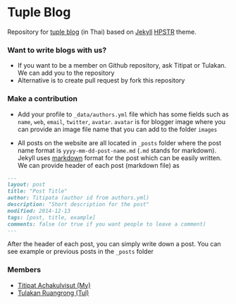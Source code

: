 # Tuple Blog

Repository for [tuple blog](http://tupleblog.github.io) (in Thai) based on [Jekyll](http://jekyllrb.com/) [HPSTR](https://github.com/mmistakes/hpstr-jekyll-theme) theme.

### Want to write blogs with us?

- If you want to be a member on Github repository, ask Titipat or Tulakan. We can add you to the repository
- Alternative is to create pull request by fork this repository

### Make a contribution

- Add your profile to `_data/authors.yml` file which has some fields such as `name`, `web`, `email`, `twitter`, `avatar`. `avatar` is for blogger image where you can provide an image file name that you can add to the folder `images`

- All posts on the website are all located in `_posts` folder where the post name format is `yyyy-mm-dd-post-name.md` (`.md` stands for markdown). Jekyll uses [markdown](https://guides.github.com/features/mastering-markdown/) format for the post which can be easily written. We can provide header of each post (markdown file) as

```markdown
---
layout: post
title: "Post Title"
author: Titipata (author id from authors.yml)
description: "Short description for the post"
modified: 2014-12-13
tags: [post, title, example]
comments: false (or true if you want people to leave a comment)
---
```

After the header of each post, you can simply write down a post. You can see example or previous posts in the `_posts` folder

### Members
- [Titipat Achakulvisut (My)](http://titipata.github.io)
- [Tulakan Ruangrong (Tul)](https://github.com/bluenex)
